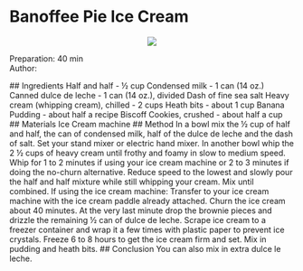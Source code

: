 # Banoffee Pie Ice Cream
<p align="center">
<img src="example.png" />
</p>

Preparation: 40 min  
Author:  
<!-- (Replace the '{}' with the responding username or id) REMEMBER TO REMOVE THIS LINE ONCE YOU MAKE THE FILE!!!--!>


## Ingredients
Half and half - ½ cup
Condensed milk - 1 can (14 oz.)
Canned dulce de leche - 1 can (14 oz.), divided
Dash of fine sea salt
Heavy cream (whipping cream), chilled - 2 cups
Heath bits - about 1 cup
Banana Pudding - about half a recipe
Biscoff Cookies, crushed - about half a cup

## Materials
Ice Cream machine

## Method
In a bowl mix the ½ cup of half and half, the can of condensed milk, half of the dulce de leche and the dash of salt.

Set your stand mixer or electric hand mixer. In another bowl whip the 2 ½ cups of heavy cream until frothy and foamy in slow to medium speed. Whip for 1 to 2 minutes if using your ice cream machine or 2 to 3 minutes if doing the no-churn alternative.

Reduce speed to the lowest and slowly pour the half and half mixture while still whipping your cream. Mix until combined.

If using the ice cream machine:

Transfer to your ice cream machine with the ice cream paddle already attached. Churn the ice cream about 40 minutes. At the very last minute drop the brownie pieces and drizzle the remaining ½ can of dulce de leche. Scrape ice cream to a freezer container and wrap it a few times with plastic paper to prevent ice crystals. Freeze 6 to 8 hours to get the ice cream firm and set.

Mix in pudding and heath bits.

## Conclusion
You can also mix in extra dulce le leche.
